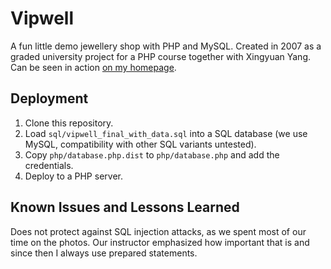 # Vipwell
A fun little demo jewellery shop with PHP and MySQL. Created in 2007 as a graded university project for a PHP course together with Xingyuan Yang.
Can be seen in action [on my homepage](http://konradhoeffner.de/subprojects/vipwell).

## Deployment

1. Clone this repository.
2. Load `sql/vipwell_final_with_data.sql` into a SQL database (we use MySQL, compatibility with other SQL variants untested).
2. Copy `php/database.php.dist` to `php/database.php` and add the credentials.
3. Deploy to a PHP server.

## Known Issues and Lessons Learned

Does not protect against SQL injection attacks, as we spent most of our time on the photos. Our instructor emphasized how important that is and since then I always use prepared statements.
